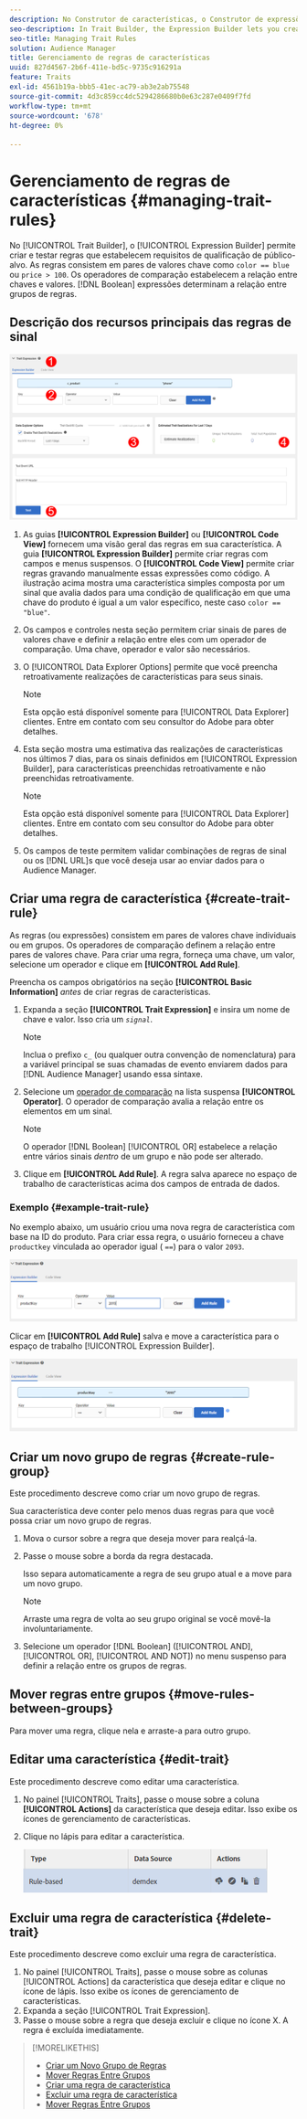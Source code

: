 ```yaml
---
description: No Construtor de características, o Construtor de expressões permite criar e testar regras que estabelecem requisitos de qualificação de público-alvo. As regras consistem em pares de valores chave como "color == blue" ou "price &gt; 100". Os operadores de comparação estabelecem a relação entre chaves e valores. Expressões booleanas determinam a relação entre grupos de regras.
seo-description: In Trait Builder, the Expression Builder lets you create and test rules that establish audience qualification requirements. Rules consist of key-value pairs such as "color == blue" or "price &gt; 100". Comparison operators establish the relationship between keys and values. Boolean expressions determine the relationship between rule groups.
seo-title: Managing Trait Rules
solution: Audience Manager
title: Gerenciamento de regras de características
uuid: 827d4567-2b6f-411e-bd5c-9735c916291a
feature: Traits
exl-id: 4561b19a-bbb5-41ec-ac79-ab3e2ab75548
source-git-commit: 4d3c859cc4dc5294286680b0e63c287e0409f7fd
workflow-type: tm+mt
source-wordcount: '678'
ht-degree: 0%

---
```


# Gerenciamento de regras de características {#managing-trait-rules}

No [!UICONTROL Trait Builder], o [!UICONTROL Expression Builder] permite criar e testar regras que estabelecem requisitos de qualificação de público-alvo. As regras consistem em pares de valores chave como `color == blue` ou `price > 100`. Os operadores de comparação estabelecem a relação entre chaves e valores. [!DNL Boolean] expressões determinam a relação entre grupos de regras.

<!-- c_tb_rules.xml -->

## Descrição dos recursos principais das regras de sinal

![](assets/manage-trait-rules.png)

1. As guias **[!UICONTROL Expression Builder]** ou **[!UICONTROL Code View]** fornecem uma visão geral das regras em sua característica. A guia **[!UICONTROL Expression Builder]** permite criar regras com campos e menus suspensos. O **[!UICONTROL Code View]** permite criar regras gravando manualmente essas expressões como código. A ilustração acima mostra uma característica simples composta por um sinal que avalia dados para uma condição de qualificação em que uma chave do produto é igual a um valor específico, neste caso `color == "blue"`.

1. Os campos e controles nesta seção permitem criar sinais de pares de valores chave e definir a relação entre eles com um operador de comparação. Uma chave, operador e valor são necessários.
1. O [!UICONTROL Data Explorer Options] permite que você preencha retroativamente realizações de características para seus sinais.

   >[!NOTE]
   >
   >Esta opção está disponível somente para [!UICONTROL Data Explorer] clientes. Entre em contato com seu consultor do Adobe para obter detalhes.

1. Esta seção mostra uma estimativa das realizações de características nos últimos 7 dias, para os sinais definidos em [!UICONTROL Expression Builder], para características preenchidas retroativamente e não preenchidas retroativamente.

   >[!NOTE]
   >
   >Esta opção está disponível somente para [!UICONTROL Data Explorer] clientes. Entre em contato com seu consultor do Adobe para obter detalhes.

1. Os campos de teste permitem validar combinações de regras de sinal ou os [!DNL URL]s que você deseja usar ao enviar dados para o Audience Manager.

## Criar uma regra de característica {#create-trait-rule}

As regras (ou expressões) consistem em pares de valores chave individuais ou em grupos. Os operadores de comparação definem a relação entre pares de valores chave. Para criar uma regra, forneça uma chave, um valor, selecione um operador e clique em **[!UICONTROL Add Rule]**.

<!-- t_tb_create_rules.xml -->

Preencha os campos obrigatórios na seção **[!UICONTROL Basic Information]** *antes* de criar regras de características.

1. Expanda a seção **[!UICONTROL Trait Expression]** e insira um nome de chave e valor. Isso cria um *`signal`*.

   >[!NOTE]
   >
   >Inclua o prefixo `c_` (ou qualquer outra convenção de nomenclatura) para a variável principal se suas chamadas de evento enviarem dados para [!DNL Audience Manager] usando essa sintaxe.

1. Selecione um [operador de comparação](../../features/traits/trait-comparison-operators.md) na lista suspensa **[!UICONTROL Operator]**. O operador de comparação avalia a relação entre os elementos em um sinal.

   >[!NOTE]
   >
   >O operador [!DNL Boolean] [!UICONTROL OR] estabelece a relação entre vários sinais *dentro* de um grupo e não pode ser alterado.

1. Clique em **[!UICONTROL Add Rule]**. A regra salva aparece no espaço de trabalho de características acima dos campos de entrada de dados.

### Exemplo {#example-trait-rule}

No exemplo abaixo, um usuário criou uma nova regra de característica com base na ID do produto. Para criar essa regra, o usuário forneceu a chave `productkey` vinculada ao operador igual ( `==`) para o valor `2093`.

![](assets/tb_sample_rule1.png)

Clicar em **[!UICONTROL Add Rule]** salva e move a característica para o espaço de trabalho [!UICONTROL Expression Builder].

![](assets/tb_sample_rule2.png)

## Criar um novo grupo de regras {#create-rule-group}

Este procedimento descreve como criar um novo grupo de regras.

<!-- t_tb_new_rule_group.xml -->

Sua característica deve conter pelo menos duas regras para que você possa criar um novo grupo de regras.

1. Mova o cursor sobre a regra que deseja mover para realçá-la.
1. Passe o mouse sobre a borda da regra destacada.

   Isso separa automaticamente a regra de seu grupo atual e a move para um novo grupo.

   >[!NOTE]
   >
   >Arraste uma regra de volta ao seu grupo original se você movê-la involuntariamente.

1. Selecione um operador [!DNL Boolean] ([!UICONTROL AND], [!UICONTROL OR], [!UICONTROL AND NOT]) no menu suspenso para definir a relação entre os grupos de regras.

## Mover regras entre grupos {#move-rules-between-groups}

Para mover uma regra, clique nela e arraste-a para outro grupo.

## Editar uma característica {#edit-trait}

Este procedimento descreve como editar uma característica.

<!-- t_tb_edit.xml -->

1. No painel [!UICONTROL Traits], passe o mouse sobre a coluna **[!UICONTROL Actions]** da característica que deseja editar. Isso exibe os ícones de gerenciamento de características.
1. Clique no lápis para editar a característica.

   ![](assets/tb_edit_trait.png)

## Excluir uma regra de característica {#delete-trait}

Este procedimento descreve como excluir uma regra de característica.

<!-- t_tb_delete_rule.xml -->

1. No painel [!UICONTROL Traits], passe o mouse sobre as colunas [!UICONTROL Actions] da característica que deseja editar e clique no ícone de lápis. Isso exibe os ícones de gerenciamento de características.
1. Expanda a seção [!UICONTROL Trait Expression].
1. Passe o mouse sobre a regra que deseja excluir e clique no ícone X. A regra é excluída imediatamente.

>[!MORELIKETHIS]
>
>* [Criar um Novo Grupo de Regras](../../features/traits/manage-trait-rules.md#create-rule-group)
>* [Mover Regras Entre Grupos](../../features/traits/manage-trait-rules.md#move-rules-between-groups)
>* [Criar uma regra de característica](../../features/traits/manage-trait-rules.md#create-trait-rule)
>* [Excluir uma regra de característica](../../features/traits/manage-trait-rules.md#delete-trait)
>* [Mover Regras Entre Grupos](../../features/traits/manage-trait-rules.md#move-rules-between-groups)
